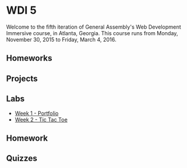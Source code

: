 # WDI 5

Welcome to the fifth iteration of General Assembly's Web Development Immersive course, in Atlanta, Georgia. This course runs from Monday, November 30, 2015 to Friday, March 4, 2016.

## Homeworks

## Projects

## Labs

- [Week 1 - Portfolio](https://github.com/ATL-WDI-Exercises/portfolio-part-one)
- [Week 2 - Tic Tac Toe](https://github.com/ATL-WDI-Exercises/tic-tac-toe)

## Homework

## Quizzes
